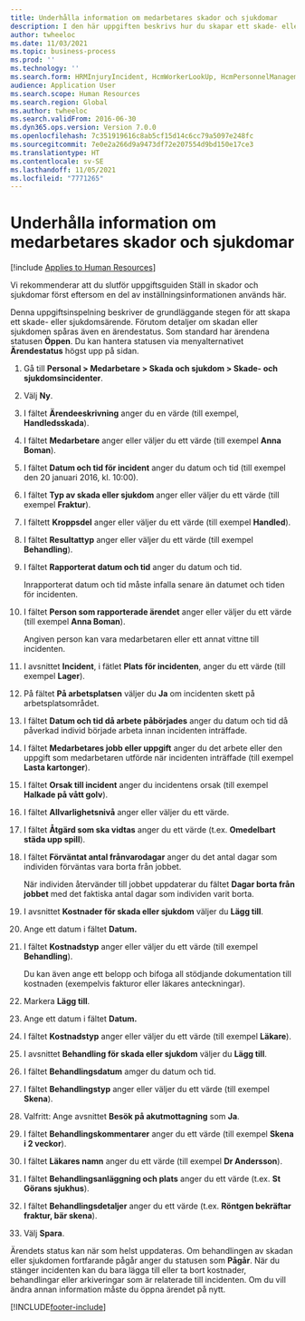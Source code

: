 ```yaml
---
title: Underhålla information om medarbetares skador och sjukdomar
description: I den här uppgiften beskrivs hur du skapar ett skade- eller sjukdomsfall.
author: twheeloc
ms.date: 11/03/2021
ms.topic: business-process
ms.prod: ''
ms.technology: ''
ms.search.form: HRMInjuryIncident, HcmWorkerLookUp, HcmPersonnelManagementWorkspace
audience: Application User
ms.search.scope: Human Resources
ms.search.region: Global
ms.author: twheeloc
ms.search.validFrom: 2016-06-30
ms.dyn365.ops.version: Version 7.0.0
ms.openlocfilehash: 7c351919616c8ab5cf15d14c6cc79a5097e248fc
ms.sourcegitcommit: 7e0e2a266d9a9473df72e207554d9bd150e17ce3
ms.translationtype: HT
ms.contentlocale: sv-SE
ms.lasthandoff: 11/05/2021
ms.locfileid: "7771265"
---
```

# <a name="maintain-employee-injury-and-illness-information"></a>Underhålla information om medarbetares skador och sjukdomar

[!include [Applies to Human Resources](../includes/applies-to-hr.md)]



Vi rekommenderar att du slutför uppgiftsguiden Ställ in skador och sjukdomar först eftersom en del av inställningsinformationen används här. 



Denna uppgiftsinspelning beskriver de grundläggande stegen för att skapa ett skade- eller sjukdomsärende. Förutom detaljer om skadan eller sjukdomen spåras även en ärendestatus. Som standard har ärendena statusen **Öppen**. Du kan hantera statusen via menyalternativet **Ärendestatus** högst upp på sidan.

1. Gå till **Personal \> Medarbetare \> Skada och sjukdom \> Skade- och sjukdomsincidenter**.
2. Välj **Ny**.
3. I fältet **Ärendeeskrivning** anger du en värde (till exempel, **Handledsskada**).
4. I fältet **Medarbetare** anger eller väljer du ett värde (till exempel **Anna Boman**).
5. I fältet **Datum och tid för incident** anger du datum och tid (till exempel den 20 januari 2016, kl. 10:00).
6. I fältet **Typ av skada eller sjukdom** anger eller väljer du ett värde (till exempel **Fraktur**).
7. I fältett **Kroppsdel** anger eller väljer du ett värde (till exempel **Handled**).
8. I fältet **Resultattyp** anger eller väljer du ett värde (till exempel **Behandling**).
9. I fältet **Rapporterat datum och tid** anger du datum och tid.

    Inrapporterat datum och tid måste infalla senare än datumet och tiden för incidenten.

10. I fältet **Person som rapporterade ärendet** anger eller väljer du ett värde (till exempel **Anna Boman**).

    Angiven person kan vara medarbetaren eller ett annat vittne till incidenten.

11. I avsnittet **Incident**, i fätlet **Plats för incidenten**, anger du ett värde (till exempel **Lager**).
12. På fältet **På arbetsplatsen** väljer du **Ja** om incidenten skett på arbetsplatsområdet.
13. I fältet **Datum och tid då arbete påbörjades** anger du datum och tid då påverkad individ började arbeta innan incidenten inträffade.
14. I fältet **Medarbetares jobb eller uppgift** anger du det arbete eller den uppgift som medarbetaren utförde när incidenten inträffade (till exempel **Lasta kartonger**). 
15. I fältet **Orsak till incident** anger du incidentens orsak (till exempel **Halkade på vått golv**).
16. I fältet **Allvarlighetsnivå** anger eller väljer du ett värde.
17. I fältet **Åtgärd som ska vidtas** anger du ett värde (t.ex. **Omedelbart städa upp spill**).
18. I fältet **Förväntat antal frånvarodagar** anger du det antal dagar som individen förväntas vara borta från jobbet.

    När individen återvänder till jobbet uppdaterar du fältet **Dagar borta från jobbet** med det faktiska antal dagar som individen varit borta.

19. I avsnittet **Kostnader för skada eller sjukdom** väljer du **Lägg till**.
20. Ange ett datum i fältet **Datum.**
21. I fältet **Kostnadstyp** anger eller väljer du ett värde (till exempel **Behandling**).

    Du kan även ange ett belopp och bifoga all stödjande dokumentation till kostnaden (exempelvis fakturor eller läkares anteckningar).

22. Markera **Lägg till**.
23. Ange ett datum i fältet **Datum.**
24. I fältet **Kostnadstyp** anger eller väljer du ett värde (till exempel **Läkare**).
25. I avsnittet **Behandling för skada eller sjukdom** väljer du **Lägg till**.
26. I fältet **Behandlingsdatum** amger du datum och tid.
27. I fältet **Behandlingstyp** anger eller väljer du ett värde (till exempel **Skena**).
28. Valfritt: Ange avsnittet **Besök på akutmottagning** som **Ja**.
29. I fältet **Behandlingskommentarer** anger du ett värde (till exempel **Skena i 2 veckor**).
30. I fältet **Läkares namn** anger du ett värde (till exempel **Dr Andersson**).
31. I fältet **Behandlingsanläggning och plats** anger du ett värde (t.ex. **St Görans sjukhus**).
32. I fältet **Behandlingsdetaljer** anger du ett värde (t.ex. **Röntgen bekräftar fraktur, bär skena**).
33. Välj **Spara**.

Ärendets status kan när som helst uppdateras. Om behandlingen av skadan eller sjukdomen fortfarande pågår anger du statusen som **Pågår**. När du stänger incidenten kan du bara lägga till eller ta bort kostnader, behandlingar eller arkiveringar som är relaterade till incidenten. Om du vill ändra annan information måste du öppna ärendet på nytt.

[!INCLUDE[footer-include](../includes/footer-banner.md)]
